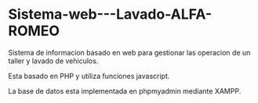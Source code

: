 # Sistema-web---Lavado-ALFA-ROMEO
Sistema de informacion basado en web para gestionar las operacion de un taller y lavado de vehiculos. 

Esta basado en PHP y utiliza funciones javascript.

La base de datos esta implementada en phpmyadmin mediante XAMPP.
